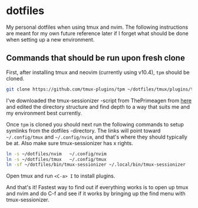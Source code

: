 # dotfiles
My personal dotfiles when using tmux and nvim. The following instructions are 
meant for my own future reference later if I forget what should be done when 
setting up a new environment.

## Commands that should be run upon fresh clone
First, after installing tmux and neovim (currently using v10.4), `tpm` should 
be cloned.
```bash
git clone https://github.com/tmux-plugins/tpm ~/dotfiles/tmux/plugins/tpm
```

I've downloaded the tmux-sessionizer -script from ThePrimeagen from [here](https://github.com/ThePrimeagen/.dotfiles/blob/master/bin/.local/scripts/tmux-sessionizer)
and edited the directory structure and find depth to a way that suits me 
and my environment best currently. 

Once `tpm` is cloned you should next run the following commands to setup symlinks 
from the dotfiles -directory. The links will point toward `~/.config/tmux` and 
`~/.config/nvim`, and that's where they should typically be at. Also make sure 
tmux-sessionizer has x rights.

```bash
ln -s ~/dotfiles/nvim   ~/.config/nvim
ln -s ~/dotfiles/tmux   ~/.config/tmux
ln -sf ~/dotfiles/bin/tmux-sessionizer ~/.local/bin/tmux-sessionizer
```

Open tmux and run `<C-a> I` to install plugins.

And that's it! Fastest way to find out if everything works is to open up tmux and nvim 
and do C-f and see if it works by bringing up the find menu with tmux-sessionizer.
